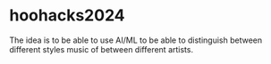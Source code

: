 # hoohacks2024

The idea is to be able to use AI/ML to be able to distinguish between different styles music of between different artists.